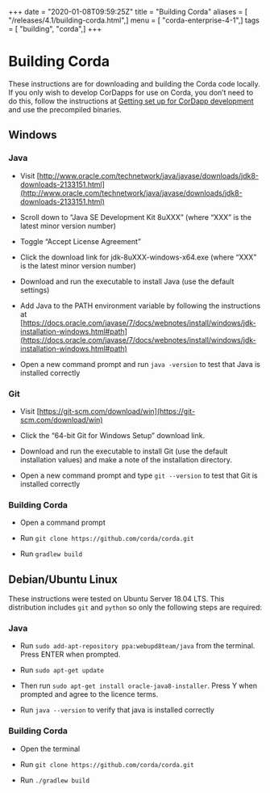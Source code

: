 +++
date = "2020-01-08T09:59:25Z"
title = "Building Corda"
aliases = [ "/releases/4.1/building-corda.html",]
menu = [ "corda-enterprise-4-1",]
tags = [ "building", "corda",]
+++


# Building Corda

These instructions are for downloading and building the Corda code locally. If you only wish to develop CorDapps for
            use on Corda, you don’t need to do this, follow the instructions at [Getting set up for CorDapp development](getting-set-up.md) and use the precompiled binaries.


## Windows


### Java


* Visit [http://www.oracle.com/technetwork/java/javase/downloads/jdk8-downloads-2133151.html](http://www.oracle.com/technetwork/java/javase/downloads/jdk8-downloads-2133151.html)


* Scroll down to “Java SE Development Kit 8uXXX” (where “XXX” is the latest minor version number)


* Toggle “Accept License Agreement”


* Click the download link for jdk-8uXXX-windows-x64.exe (where “XXX” is the latest minor version number)


* Download and run the executable to install Java (use the default settings)


* Add Java to the PATH environment variable by following the instructions at [https://docs.oracle.com/javase/7/docs/webnotes/install/windows/jdk-installation-windows.html#path](https://docs.oracle.com/javase/7/docs/webnotes/install/windows/jdk-installation-windows.html#path)


* Open a new command prompt and run `java -version` to test that Java is installed correctly



### Git


* Visit [https://git-scm.com/download/win](https://git-scm.com/download/win)


* Click the “64-bit Git for Windows Setup” download link.


* Download and run the executable to install Git (use the default installation values) and make a note of the installation directory.


* Open a new command prompt and type `git --version` to test that Git is installed correctly



### Building Corda


* Open a command prompt


* Run `git clone https://github.com/corda/corda.git`


* Run `gradlew build`



## Debian/Ubuntu Linux

These instructions were tested on Ubuntu Server 18.04 LTS. This distribution includes `git` and `python` so only the following steps are required:


### Java


* Run `sudo add-apt-repository ppa:webupd8team/java` from the terminal. Press ENTER when prompted.


* Run `sudo apt-get update`


* Then run `sudo apt-get install oracle-java8-installer`. Press Y when prompted and agree to the licence terms.


* Run `java --version` to verify that java is installed correctly



### Building Corda


* Open the terminal


* Run `git clone https://github.com/corda/corda.git`


* Run `./gradlew build`



